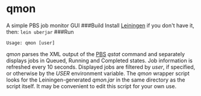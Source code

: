 qmon
====
A simple PBS job monitor GUI
###Build
Install [Leiningen](http://leiningen.org/) if you don't have it, then:
`lein uberjar`
###Run
````
Usage: qmon [user]
````
_qmon_ parses the XML output of the [PBS](http://en.wikipedia.org/wiki/Portable_Batch_System) _qstat_ command and separately displays jobs in Queued, Running and Completed states. Job information is refreshed every 10 seconds.
Displayed jobs are filtered by _user_, if specified, or otherwise by the _USER_ environment variable. The _qmon_ wrapper script looks for the Leiningen-generated _qmon.jar_ in the same directory as the script itself. It may be convenient to edit this script for your own use.
